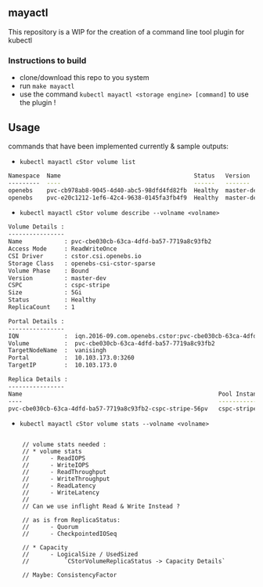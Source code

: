 ## mayactl

This repository is a WIP for the creation of a command line tool plugin for kubectl

### Instructions to build

- clone/download this repo to you system
- run `make mayactl`
- use the command `kubectl mayactl <storage engine> [command]` to use the
plugin !

## Usage

commands that have been implemented currently & sample outputs:
* `kubectl mayactl cStor volume list`

```bash
Namespace  Name                                      Status   Version     Capacity  StorageClass          Attached  Access Mode      Attached Node
---------  ----                                      ------   -------     --------  ------------          --------  -----------      -------------
openebs    pvc-cb978ab8-9045-4d40-abc5-98dfd4fd82fb  Healthy  master-dev  5Gi       cstor.csi.openebs.io  Attached  ReadWriteOnce    vanisingh
openebs    pvc-e20c1212-1ef6-42c4-9638-0145fa3fb4f9  Healthy  master-dev  5Gi       N/A                   N/A                        N/A
```

* `kubectl mayactl cStor volume describe --volname <volname>`
```bash
Volume Details :
----------------
Name            : pvc-cbe030cb-63ca-4dfd-ba57-7719a8c93fb2
Access Mode     : ReadWriteOnce
CSI Driver      : cstor.csi.openebs.io
Storage Class   : openebs-csi-cstor-sparse
Volume Phase    : Bound
Version         : master-dev
CSPC            : cspc-stripe
Size            : 5Gi
Status          : Healthy
ReplicaCount	: 1

Portal Details :
----------------
IQN             :  iqn.2016-09.com.openebs.cstor:pvc-cbe030cb-63ca-4dfd-ba57-7719a8c93fb2
Volume          :  pvc-cbe030cb-63ca-4dfd-ba57-7719a8c93fb2
TargetNodeName  :  vanisingh
Portal          :  10.103.173.0:3260
TargetIP        :  10.103.173.0

Replica Details :
----------------
Name                                                        Pool Instance     Status
----                                                        -------------     ------
pvc-cbe030cb-63ca-4dfd-ba57-7719a8c93fb2-cspc-stripe-56pv   cspc-stripe-56pv  Healthy


```

* `kubectl mayactl cStor volume stats --volname <volname>`
```

	// volume stats needed :
	// * volume stats
	//		- ReadIOPS
	//		- WriteIOPS
	//		- ReadThroughput
	//		- WriteThroughput
	//		- ReadLatency
	//		- WriteLatency
	//
	// Can we use inflight Read & Write Instead ?

	// as is from ReplicaStatus:
	//		- Quorum
	//		- CheckpointedIOSeq

	// * Capacity
	//		- LogicalSize / UsedSized
	//			`CStorVolumeReplicaStatus -> Capacity Details`

	// Maybe: ConsistencyFactor

```